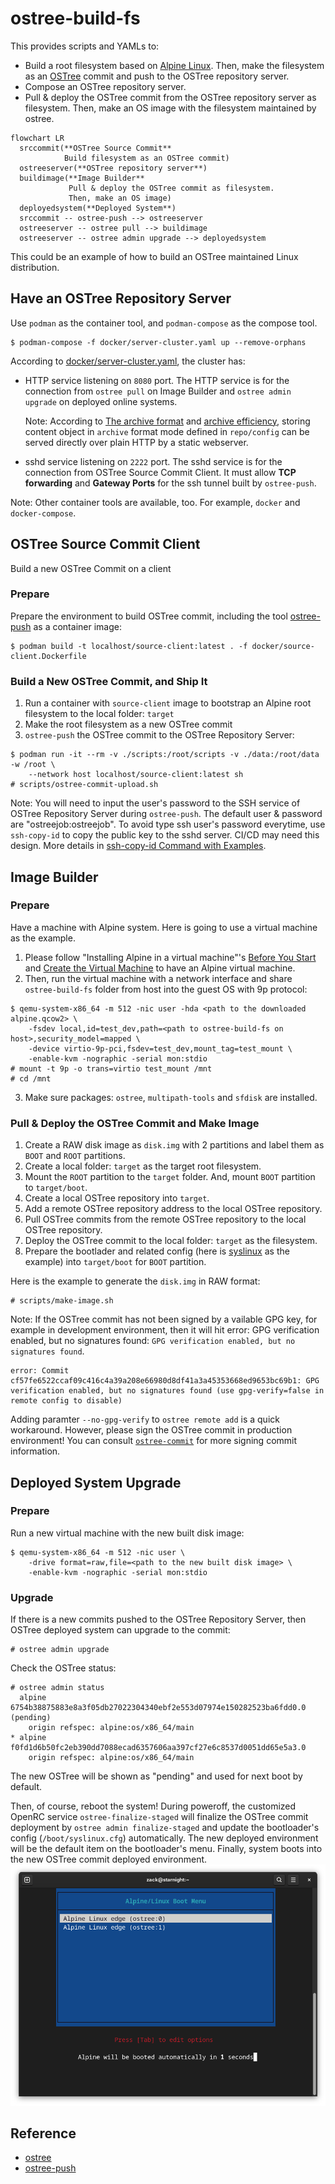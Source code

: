 # ostree-build-fs

This provides scripts and YAMLs to:
* Build a root filesystem based on [Alpine Linux](https://alpinelinux.org/). Then, make the filesystem as an [OSTree](https://ostreedev.github.io/ostree/introduction/) commit and push to the OSTree repository server.
* Compose an OSTree repository server.
* Pull & deploy the OSTree commit from the OSTree repository server as filesystem. Then, make an OS image with the filesystem maintained by ostree.

```mermaid
flowchart LR
  srccommit(**OSTree Source Commit**
            Build filesystem as an OSTree commit)
  ostreeserver(**OSTree repository server**)
  buildimage(**Image Builder**
             Pull & deploy the OSTree commit as filesystem.
             Then, make an OS image)
  deployedsystem(**Deployed System**)
  srccommit -- ostree-push --> ostreeserver
  ostreeserver -- ostree pull --> buildimage
  ostreeserver -- ostree admin upgrade --> deployedsystem
```

This could be an example of how to build an OSTree maintained Linux distribution.

## Have an OSTree Repository Server

Use `podman` as the container tool, and `podman-compose` as the compose tool.
```shell
$ podman-compose -f docker/server-cluster.yaml up --remove-orphans
```
According to [docker/server-cluster.yaml](docker/server-cluster.yaml), the cluster has:
* HTTP service listening on `8080` port. The HTTP service is for the connection from `ostree pull` on Image Builder and `ostree admin upgrade` on deployed online systems.

  Note: According to [The archive format](https://ostreedev.github.io/ostree/formats/#the-archive-format) and [archive efficiency](https://ostreedev.github.io/ostree/formats/#archive-efficiency), storing content object in `archive` format mode defined in `repo/config` can be served directly over plain HTTP by a static webserver.

* sshd service listening on `2222` port. The sshd service is for the connection from OSTree Source Commit Client. It must allow **TCP forwarding** and **Gateway Ports** for the ssh tunnel built by `ostree-push`.

Note: Other container tools are available, too. For example, `docker` and `docker-compose`.

## OSTree Source Commit Client

Build a new OSTree Commit on a client

### Prepare

Prepare the environment to build OSTree commit, including the tool [ostree-push](https://github.com/dbnicholson/ostree-push) as a container image:
```shell
$ podman build -t localhost/source-client:latest . -f docker/source-client.Dockerfile
```

### Build a New OSTree Commit, and Ship It

1. Run a container with `source-client` image to bootstrap an Alpine root filesystem to the local folder: `target`
2. Make the root filesystem as a new OSTree commit
3. `ostree-push` the OSTree commit to the OSTree Repository Server:
```shell
$ podman run -it --rm -v ./scripts:/root/scripts -v ./data:/root/data -w /root \
    --network host localhost/source-client:latest sh
# scripts/ostree-commit-upload.sh
```

Note: You will need to input the user's password to the SSH service of OSTree Repository Server during `ostree-push`. The default user & password are "ostreejob:ostreejob". To avoid type ssh user's password everytime, use `ssh-copy-id` to copy the public key to the sshd server. CI/CD may need this design. More details in [ssh-copy-id Command with Examples](https://linuxopsys.com/ssh-copy-id-command).

## Image Builder

### Prepare

Have a machine with Alpine system. Here is going to use a virtual machine as the example.
1. Please follow "Installing Alpine in a virtual machine"'s [Before You Start](https://wiki.alpinelinux.org/wiki/Installing_Alpine_in_a_virtual_machine#Before_You_Start) and [Create the Virtual Machine](https://wiki.alpinelinux.org/wiki/Installing_Alpine_in_a_virtual_machine#Create_the_Virtual_Machine) to have an Alpine virtual machine.
2. Then, run the virtual machine with a network interface and share `ostree-build-fs` folder from host into the guest OS with 9p protocol:
```shell
$ qemu-system-x86_64 -m 512 -nic user -hda <path to the downloaded alpine.qcow2> \
    -fsdev local,id=test_dev,path=<path to ostree-build-fs on host>,security_model=mapped \
    -device virtio-9p-pci,fsdev=test_dev,mount_tag=test_mount \
    -enable-kvm -nographic -serial mon:stdio
# mount -t 9p -o trans=virtio test_mount /mnt
# cd /mnt
```
3. Make sure packages: `ostree`, `multipath-tools` and `sfdisk` are installed.

### Pull & Deploy the OSTree Commit and Make Image

1. Create a RAW disk image as `disk.img` with 2 partitions and label them as `BOOT` and `ROOT` partitions.
2. Create a local folder: `target` as the target root filesystem.
3. Mount the `ROOT` partition to the `target` folder. And, mount `BOOT` partition to `target/boot`.
4. Create a local OSTree repository into `target`.
5. Add a remote OSTree repository address to the local OSTree repository.
6. Pull OSTree commits from the remote OSTree repository to the local OSTree repository.
7. Deploy the OSTree commit to the local folder: `target` as the filesystem.
8. Prepare the bootlader and related config (here is [syslinux](https://wiki.alpinelinux.org/wiki/Bootloaders#Syslinux) as the example) into `target/boot` for `BOOT` partition.

Here is the example to generate the `disk.img` in RAW format:
```shell
# scripts/make-image.sh
```
Note: If the OSTree commit has not been signed by a vailable GPG key, for example in development environment, then it will hit error: GPG verification enabled, but no signatures found: `GPG verification enabled, but no signatures found`.
```log
error: Commit cf57fe6522ccaf09c416c4a39a208e66980d8df41a3a45353668ed9653bc69b1: GPG verification enabled, but no signatures found (use gpg-verify=false in remote config to disable)
```
Adding paramter `--no-gpg-verify` to `ostree remote add` is a quick workaround. However, please sign the OSTree commit in production environment! You can consult [`ostree-commit`](https://ostreedev.github.io/ostree/man/ostree-commit.html) for more signing commit information.

## Deployed System Upgrade

### Prepare

Run a new virtual machine with the new built disk image:
```shell
$ qemu-system-x86_64 -m 512 -nic user \
    -drive format=raw,file=<path to the new built disk image> \
    -enable-kvm -nographic -serial mon:stdio
```

### Upgrade

If there is a new commits pushed to the OSTree Repository Server, then OSTree deployed system can upgrade to the commit:
```
# ostree admin upgrade
```
Check the OSTree status:
```
# ostree admin status
  alpine 6754b38875883e8a3f05db27022304340ebf2e553d07974e150282523ba6fdd0.0 (pending)
    origin refspec: alpine:os/x86_64/main
* alpine f0fd1d6b50fc2eb390dd7088ecad6357606aa397cf27e6c8537d0051dd65e5a3.0
    origin refspec: alpine:os/x86_64/main
```
The new OSTree will be shown as "pending" and used for next boot by default.

Then, of course, reboot the system! During poweroff, the customized OpenRC service `ostree-finalize-staged` will finalize the OSTree commit deployment by `ostree admin finalize-staged` and update the bootloader's config (`/boot/syslinux.cfg`) automatically. The new deployed environment will be the default item on the bootloader's menu. Finally, system boots into the new OSTree commit deployed environment.
![bootloader-menu](images/bootloader-menu.png)

## Reference

* [ostree](https://ostreedev.github.io/ostree/introduction/)
* [ostree-push](https://github.com/dbnicholson/ostree-push)
